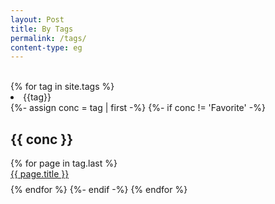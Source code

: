 ```yaml
---
layout: Post
title: By Tags
permalink: /tags/
content-type: eg
---
```



<br>
<div>
{% for tag in site.tags %}
  <li>{{tag}}</li>
  {%- assign conc = tag | first -%}
  {%- if conc != 'Favorite' -%}
    <h2 id="{{ conc }}">{{ conc }}</h2>
    {% for page in tag.last %} 
      <li id="category-content" style="padding-bottom: 0.6em; list-style: none;"><a href="{{page.url}}">{{ page.title }}</a></li>
    {% endfor %}
  {%- endif -%}
{% endfor %}
</div>
<br/>
<br/>
